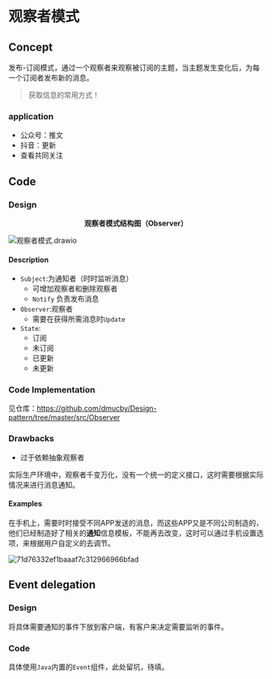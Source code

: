 # 观察者模式

## Concept

发布-订阅模式，通过一个观察者来观察被订阅的主题，当主题发生变化后，为每一个订阅者发布新的消息。

> 获取信息的常用方式！

### application

* 公众号：推文
* 抖音：更新
* 查看共同关注



## Code 

### Design

<center> <B>观察者模式结构图（Observer）</B></center>

![观察者模式.drawio](https://personal-drawing-bed.oss-cn-beijing.aliyuncs.com/img/%E8%A7%82%E5%AF%9F%E8%80%85%E6%A8%A1%E5%BC%8F.drawio.png)

#### Description

* `Subject`:为通知者（时时监听消息）
  * 可增加观察者和删除观察者
  * `Notify` 负责发布消息
* `Observer`:观察者
  * 需要在获得所需消息时`Update`
* `State`:
  * 订阅
  * 未订阅
  * 已更新
  * 未更新



### Code Implementation

见仓库：https://github.com/dmucby/Design-pattern/tree/master/src/Observer



### Drawbacks

* 过于依赖抽象观察者

实际生产环境中，观察者千变万化，没有一个统一的定义接口，这时需要根据实际情况来进行消息通知。

#### Examples

在手机上，需要时时接受不同APP发送的消息，而这些APP又是不同公司制造的，他们已经制造好了相关的**通知**信息模板，不能再去改变，这时可以通过手机设置选项，来根据用户自定义的去调节。

![71d76332ef1baaaf7c312966966bfad](https://personal-drawing-bed.oss-cn-beijing.aliyuncs.com/img/71d76332ef1baaaf7c312966966bfad.jpg)

## Event delegation

### Design

将具体需要通知的事件下放到客户端，有客户来决定需要监听的事件。

### Code

具体使用`Java`内置的`Event`组件，此处留坑，待填。 
